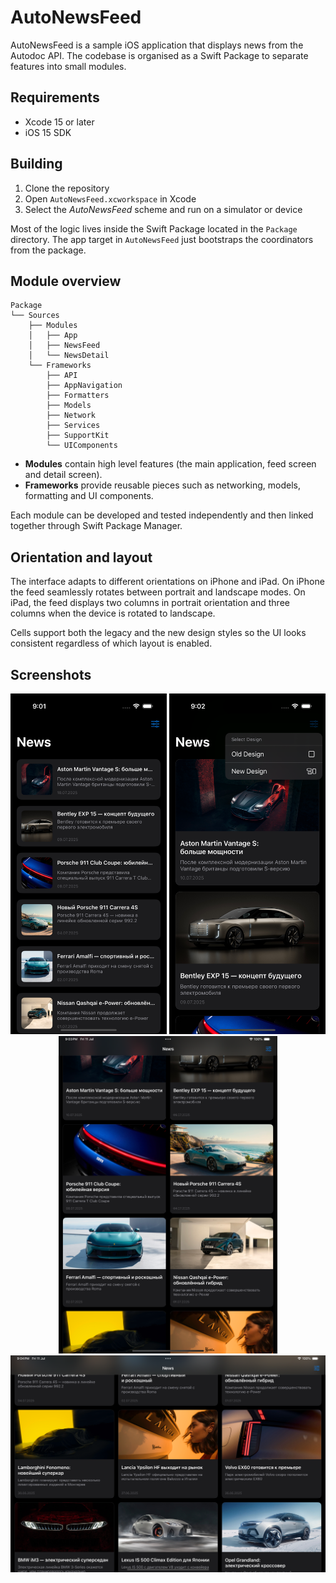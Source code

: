 # AutoNewsFeed

AutoNewsFeed is a sample iOS application that displays news from the Autodoc API. The codebase is organised as a Swift Package to separate features into small modules.

## Requirements
- Xcode 15 or later
- iOS 15 SDK

## Building
1. Clone the repository
2. Open `AutoNewsFeed.xcworkspace` in Xcode
3. Select the *AutoNewsFeed* scheme and run on a simulator or device

Most of the logic lives inside the Swift Package located in the `Package` directory. The app target in `AutoNewsFeed` just bootstraps the coordinators from the package.

## Module overview

```
Package
└── Sources
    ├── Modules
    │   ├── App
    │   ├── NewsFeed
    │   └── NewsDetail
    └── Frameworks
        ├── API
        ├── AppNavigation
        ├── Formatters
        ├── Models
        ├── Network
        ├── Services
        ├── SupportKit
        └── UIComponents
```

- **Modules** contain high level features (the main application, feed screen and detail screen).
- **Frameworks** provide reusable pieces such as networking, models, formatting and UI components.

Each module can be developed and tested independently and then linked together through Swift Package Manager.

## Orientation and layout

The interface adapts to different orientations on iPhone and iPad. On iPhone the feed seamlessly rotates between portrait and landscape modes. On iPad, the feed displays two columns in portrait orientation and three columns when the device is rotated to landscape.

Cells support both the legacy and the new design styles so the UI looks consistent regardless of which layout is enabled.

## Screenshots

<!-- Placeholder images; replace with real screenshots from the simulator -->
<p align="center">
  <img src="docs/iphone_placeholder.png" alt="iPhone" width="250"/>
  <img src="docs/iphone_placeholder_new.png" alt="iPhone" width="250"/>
  <img src="docs/ipad_portrait_placeholder.png" alt="iPad Portrait" width="350"/>
  <img src="docs/ipad_landscape_placeholder.png" alt="iPad Landscape" width="850"/>
</p>


